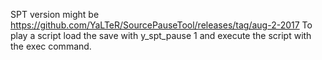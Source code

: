 SPT version might be https://github.com/YaLTeR/SourcePauseTool/releases/tag/aug-2-2017
To play a script load the save with y_spt_pause 1 and execute the script with the exec command.
